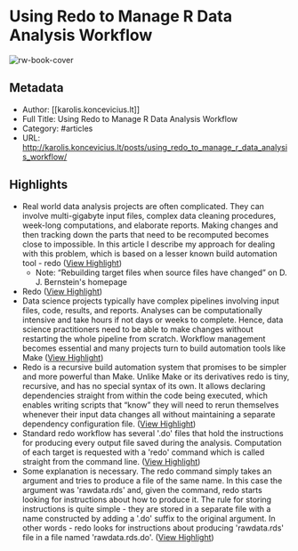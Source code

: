 # Using Redo to Manage R Data Analysis Workflow

![rw-book-cover](https://readwise-assets.s3.amazonaws.com/static/images/article4.6bc1851654a0.png)

## Metadata
- Author: [[karolis.koncevicius.lt]]
- Full Title: Using Redo to Manage R Data Analysis Workflow
- Category: #articles
- URL: http://karolis.koncevicius.lt/posts/using_redo_to_manage_r_data_analysis_workflow/

## Highlights
- Real world data analysis projects are often complicated. They can involve multi-gigabyte input files, complex data cleaning procedures, week-long computations, and elaborate reports. Making changes and then tracking down the parts that need to be recomputed becomes close to impossible. In this article I describe my approach for dealing with this problem, which is based on a lesser known build automation tool - redo ([View Highlight](https://instapaper.com/read/1353717734/14361631))
    - Note: “Rebuilding target files when source files have changed” on D. J. Bernstein's homepage
- Redo ([View Highlight](https://instapaper.com/read/1353717734/14361632))
- Data science projects typically have complex pipelines involving input files, code, results, and reports. Analyses can be computationally intensive and take hours if not days or weeks to complete. Hence, data science practitioners need to be able to make changes without restarting the whole pipeline from scratch. Workflow management becomes essential and many projects turn to build automation tools like Make ([View Highlight](https://instapaper.com/read/1353717734/14361633))
- Redo is a recursive build automation system that promises to be simpler and more powerful than Make. Unlike Make or its derivatives redo is tiny, recursive, and has no special syntax of its own. It allows declaring dependencies straight from within the code being executed, which enables writing scripts that “know” they will need to rerun themselves whenever their input data changes all without maintaining a separate dependency configuration file. ([View Highlight](https://instapaper.com/read/1353717734/14361635))
- Standard redo workflow has several '.do' files that hold the instructions for producing every output file saved during the analysis. Computation of each target is requested with a 'redo' command which is called straight from the command line. ([View Highlight](https://instapaper.com/read/1353717734/14361637))
- Some explanation is necessary. The redo command simply takes an argument and tries to produce a file of the same name. In this case the argument was 'rawdata.rds' and, given the command, redo starts looking for instructions about how to produce it. The rule for storing instructions is quite simple - they are stored in a separate file with a name constructed by adding a '.do' suffix to the original argument. In other words - redo looks for instructions about producing 'rawdata.rds' file in a file named 'rawdata.rds.do'. ([View Highlight](https://instapaper.com/read/1353717734/14361644))
